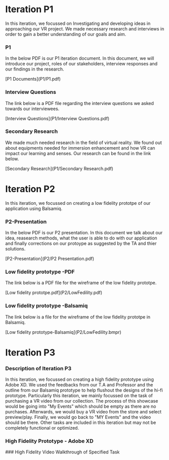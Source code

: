 # Iteration P1
<p>In this iteration, we focussed on Investigating and developing ideas in approaching our VR project. We made necessary research and interviews in order to gain a better understanding of our goals and aim. </P>

### P1
<p> In the below PDF is our P1 iteration document. In this document, we will introduce our project, roles of our stakeholders, interview responses and our findings in the research. </P>[P1 Documents](P1/P1.pdf)

### Interview Questions
<p> The link below is a PDF file regarding the interview questions we asked towards our interviewees. </p>[Interview Questions](P1/Interview Questions.pdf)

### Secondary Research
<p> We made much needed research in the field of virtual reality. We found out about equipments needed for immersion enhancement and how VR can impact our learning and senses. Our research can be found in the link below.</p>[Secondary Research](P1/Secondary Research.pdf)



# Iteration P2
<p>In this iteration, we focussed on creating a low fidelity prototpe of our application using Balsamiq. </P>

### P2-Presentation
<p> In the below PDF is our P2 presentation. In this document we talk about our idea, reasearch methods, what the user is able to do with our application and finally corrections on our protoype as suggested by the TA and thier solutions. </P>[P2-Presentation](P2/P2 Presentation.pdf)

### Low fidelity prototype -PDF
<p> The link below is a PDF file for the wireframe of the low fidelity prototpe. </p>[Low fidelity prototpe.pdf](P2/LowFedility.pdf)

### Low fidelity prototype -Balsamiq
<p> The link below is a file for the wireframe of the low fidelity prototpe in Balsamiq. </p>[Low fidelity prototype-Balsamiq](P2/LowFedility.bmpr)

# Iteration P3
### Description of Iteration P3
<p>In this iteration, we focussed on creating a high fidelity prototype using Adobe XD. We used the feedbacks from our T.A and Professor and the outline from our Balsamiq prototype to help flushout the designs of the hi-fi prototype. Particularly this iteration, we mainly focussed on the task of purchasing a VR video from our collection. The process of this showcase would be going into "My Events" which should be empty as there are no purchases. Afterwards, we would buy a VR video from the store and select preview/play. Finally, we would go back to "MY Events" and the video should be there. Other tasks are included in this iteration but may not be completely functional or optimized.</p>

### High Fidelity Prototype - Adobe XD
<p></p>
### High Fidelity Video Walkthrough of Specified Task
